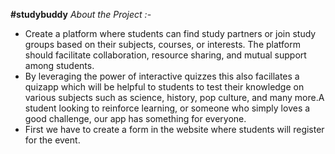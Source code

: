 **#studybuddy**
_About the Project :-_
- Create a platform where students can find study partners or join study groups based on their subjects, courses, or interests. The platform should facilitate collaboration, resource sharing, and mutual support among students.
- By leveraging the power of interactive quizzes this also facillates a quizapp which will be helpful to students to test their knowledge on various subjects such as science, history, pop culture, and many more.A student looking to reinforce learning, or someone who simply loves a good challenge, our app has something for everyone.
- First we have to create a form in the website where students will register for the event.

